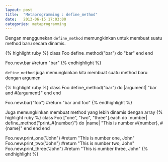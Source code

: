 ```yaml
---
layout: post
title:  "Metaprogramming : define_method"
date:   2013-06-15 17:03:00
categories: metaprogramming
---
```


Dengan menggunekan `define_method` memungkinkan untuk membuat suatu method baru secara dinamis.

{% highlight ruby %}
class Foo
 define_method("bar") do
  "bar"
 end
end

Foo.new.bar #return "bar"
{% endhighlight %}

`define_method` juga memungkinkan kita membuat suatu method baru dengan argumen

{% highlight ruby %}
class Foo
 define_method("bar") do |argument|
  "bar and #{argument}"
 end
end

Foo.new.bar("foo") #return "bar and foo"
{% endhighlight %}

Juga memungkinkan membuat method yang lebih dinamis dengan array
{% highlight ruby %}
class Foo
 ["one", "two", "three"].each do |number|
  define_method("print_#{number}") do |name|
   "This is number #{number}, #{name}"
  end
 end
end

Foo.new.print_one("John") #return "This is number one, John"
Foo.new.print_two("John") #return "This is number two, John"
Foo.new.print_three("John") #return "This is number three, John"
{% endhighlight %}